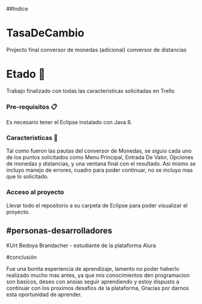 ##Indice

# TasaDeCambio

Projecto final conversor de monedas (adicional) conversor de distancias

# Etado 🚀

Trabajo finalizado con todas las caracteristicas solicitadas en Trello

### Pre-requisitos 📋

Es necesario tener el Eclipse instalado con Java 8.

### Caracteristicas 🔧

Tal como fueron las pautas del conversor de Monedas, se siguio cada uno de los puntos solicitados como Menu Principal, Entrada De Valor, Opciones de monedas y distancias, y una ventana final con el resultado.
Asi mismo se incluyo manejo de errores, cuadro para poder continuar, no se incluyo mas que lo solicitado.

### Acceso al proyecto

Llevar todo el repositorio a su carpeta de Eclipse para poder visualizar el proyecto.

## #personas-desarrolladores

KUrt Bedoya Brandacher -  estudiante de la plataforma Alura 

#conclusión

Fue una bonita experiencia de aprendizaje, lamento no poder haberlo realizado mucho mas antes, ya que mis conocimientos den programacion son basicos, deseo con ansias seguir aprendiendo
y estoy dispusto a continuar con los proximos desafios de la plataforma, Gracias por darnos esta oportunidad de aprender.




